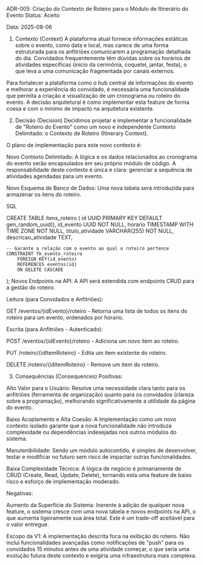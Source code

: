 ADR-005: Criação do Contexto de Roteiro para o Módulo de Itinerário do Evento
Status: Aceito

Data: 2025-08-06

1. Contexto (Context)
A plataforma atual fornece informações estáticas sobre o evento, como data e local, mas carece de uma forma estruturada para os anfitriões comunicarem a programação detalhada do dia. Convidados frequentemente têm dúvidas sobre os horários de atividades específicas (início da cerimônia, coquetel, jantar, festa), o que leva a uma comunicação fragmentada por canais externos.

Para fortalecer a plataforma como o hub central de informações do evento e melhorar a experiência do convidado, é necessária uma funcionalidade que permita a criação e visualização de um cronograma ou roteiro do evento. A decisão arquitetural é como implementar esta feature de forma coesa e com o mínimo de impacto na arquitetura existente.

2. Decisão (Decision)
Decidimos projetar e implementar a funcionalidade de "Roteiro do Evento" como um novo e independente Contexto Delimitado: o Contexto de Roteiro (Itinerary Context).

O plano de implementação para este novo contexto é:

Novo Contexto Delimitado: A lógica e os dados relacionados ao cronograma do evento serão encapsulados em seu próprio módulo de código. A responsabilidade deste contexto é única e clara: gerenciar a sequência de atividades agendadas para um evento.

Novo Esquema de Banco de Dados: Uma nova tabela será introduzida para armazenar os itens do roteiro.

SQL

CREATE TABLE itens_roteiro (
    id UUID PRIMARY KEY DEFAULT gen_random_uuid(),
    id_evento UUID NOT NULL,
    horario TIMESTAMP WITH TIME ZONE NOT NULL,
    titulo_atividade VARCHAR(255) NOT NULL,
    descricao_atividade TEXT,

    -- Garante a relação com o evento ao qual o roteiro pertence
    CONSTRAINT fk_evento_roteiro
        FOREIGN KEY(id_evento) 
        REFERENCES eventos(id)
        ON DELETE CASCADE
);
Novos Endpoints na API: A API será estendida com endpoints CRUD para a gestão do roteiro.

Leitura (para Convidados e Anfitriões):

GET /eventos/{idEvento}/roteiro - Retorna uma lista de todos os itens do roteiro para um evento, ordenados por horario.

Escrita (para Anfitriões - Autenticado):

POST /eventos/{idEvento}/roteiro - Adiciona um novo item ao roteiro.

PUT /roteiro/{idItemRoteiro} - Edita um item existente do roteiro.

DELETE /roteiro/{idItemRoteiro} - Remove um item do roteiro.

3. Consequências (Consequences)
Positivas:

Alto Valor para o Usuário: Resolve uma necessidade clara tanto para os anfitriões (ferramenta de organização) quanto para os convidados (clareza sobre a programação), melhorando significativamente a utilidade da página do evento.

Baixo Acoplamento e Alta Coesão: A implementação como um novo contexto isolado garante que a nova funcionalidade não introduza complexidade ou dependências indesejadas nos outros módulos do sistema.

Manutenibilidade: Sendo um módulo autocontido, é simples de desenvolver, testar e modificar no futuro sem risco de impactar outras funcionalidades.

Baixa Complexidade Técnica: A lógica de negócio é primariamente de CRUD (Create, Read, Update, Delete), tornando esta uma feature de baixo risco e esforço de implementação moderado.

Negativas:

Aumento da Superfície do Sistema: Inerente à adição de qualquer nova feature, o sistema cresce com uma nova tabela e novos endpoints na API, o que aumenta ligeiramente sua área total. Este é um trade-off aceitável para o valor entregue.

Escopo da V1: A implementação descrita foca na exibição do roteiro. Não inclui funcionalidades avançadas como notificações de "push" para os convidados 15 minutos antes de uma atividade começar, o que seria uma evolução futura deste contexto e exigiria uma infraestrutura mais complexa.


